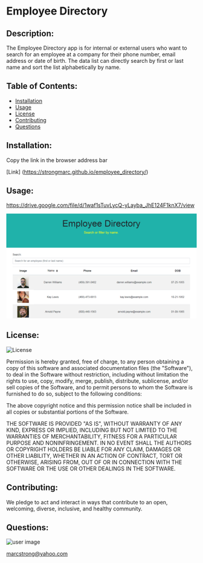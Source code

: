 # Employee Directory

## Description:
The Employee Directory app is for internal or external users who want to search for an employee at a company for their phone number, email address or date of birth.  The data list can directly search by first or last name and sort the list alphabetically by name.

## Table of Contents:

* [Installation](#Installation)
* [Usage](#Usage)
* [License](#License)
* [Contributing](#Contributing)
* [Questions](#Questions)

## Installation: 
Copy the link in the browser address bar

[Link] (https://strongmarc.github.io/employee_directory/)

## Usage:

https://drive.google.com/file/d/1waf1sTuvLycQ-yLayba_JhE124F1knX7/view

![Image of Employee Directory](assets/img/employeeDir.PNG)

## License:
![License](https://img.shields.io/badge/License-MIT-Blue)

Permission is hereby granted, free of charge, to any person obtaining a copy
of this software and associated documentation files (the "Software"), to deal
in the Software without restriction, including without limitation the rights
to use, copy, modify, merge, publish, distribute, sublicense, and/or sell
copies of the Software, and to permit persons to whom the Software is
furnished to do so, subject to the following conditions:

The above copyright notice and this permission notice shall be included in all
copies or substantial portions of the Software.

THE SOFTWARE IS PROVIDED "AS IS", WITHOUT WARRANTY OF ANY KIND, EXPRESS OR
IMPLIED, INCLUDING BUT NOT LIMITED TO THE WARRANTIES OF MERCHANTABILITY,
FITNESS FOR A PARTICULAR PURPOSE AND NONINFRINGEMENT. IN NO EVENT SHALL THE
AUTHORS OR COPYRIGHT HOLDERS BE LIABLE FOR ANY CLAIM, DAMAGES OR OTHER
LIABILITY, WHETHER IN AN ACTION OF CONTRACT, TORT OR OTHERWISE, ARISING FROM,
OUT OF OR IN CONNECTION WITH THE SOFTWARE OR THE USE OR OTHER DEALINGS IN THE
SOFTWARE.

## Contributing:
We pledge to act and interact in ways that contribute to an open, welcoming, diverse, inclusive, and healthy community. 


## Questions:
<img src= "https://avatars.githubusercontent.com/u/60418958?" alt = "user image" style = "width: 100px" height = "100px" />

 marcstrong@yahoo.com
